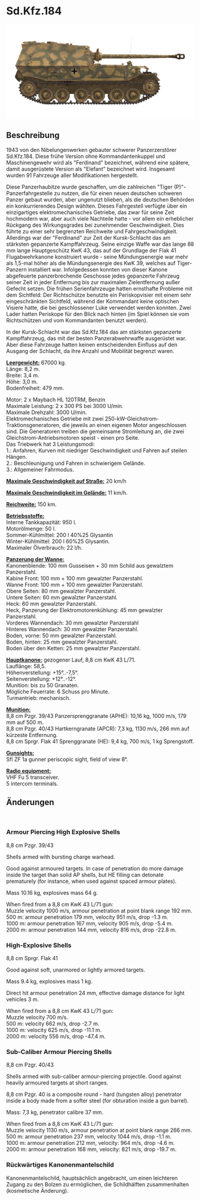 # Sd.Kfz.184  
  
![sdkfz184](../images/sdkfz184.png)  
  
## Beschreibung  
  
1943 von den Nibelungenwerken gebauter schwerer Panzerzerstörer Sd.Kfz.184. Diese frühe Version ohne Kommandantenkuppel und Maschinengewehr wird als "Ferdinand" bezeichnet, während eine spätere, damit ausgerüstete Version als "Elefant" bezeichnet wird. Insgesamt wurden 91 Fahrzeuge aller Modifikationen hergestellt.  
  
Diese Panzerhaubitze wurde geschaffen, um die zahlreichen "Tiger (P)"-Panzerfahrgestelle zu nutzen, die für einen neuen deutschen schweren Panzer gebaut wurden, aber ungenutzt blieben, als die deutschen Behörden ein konkurrierendes Design wählten. Dieses Fahrgestell verfügte über ein einzigartiges elektromechanisches Getriebe, das zwar für seine Zeit hochmodern war, aber auch viele Nachteile hatte - vor allem ein erheblicher Rückgang des Wirkungsgrades bei zunehmender Geschwindigkeit. Dies führte zu einer sehr begrenzten Reichweite und Fahrgeschwindigkeit. Allerdings war der "Ferdinand" zur Zeit der Kursk-Schlacht das am stärksten gepanzerte Kampffahrzeug. Seine einzige Waffe war das lange 88 mm lange Hauptgeschütz KwK 43, das auf der Grundlage der Flak 41 Flugabwehrkanone konstruiert wurde - seine Mündungsenergie war mehr als 1,5-mal höher als die Mündungsenergie des KwK 39, welches auf Tiger-Panzern installiert war. Infolgedessen konnten von dieser Kanone abgefeuerte panzerbrechende Geschosse jedes gepanzerte Fahrzeug seiner Zeit in jeder Entfernung bis zur maximalen Zielentfernung außer Gefecht setzen. Die frühen Serienfahrzeuge hatten ernsthafte Probleme mit dem Sichtfeld: Der Richtschütze benutzte ein Periskopvisier mit einem sehr eingeschränkten Sichtfeld, während der Kommandant keine optischen Visiere hatte, die bei geschlossener Luke verwendet werden konnten. Zwei Lader hatten Periskope für den Blick nach hinten (im Spiel können sie vom Richtschützen und vom Kommandanten benutzt werden).  
  
In der Kursk-Schlacht war das Sd.Kfz.184 das am stärksten gepanzerte Kampffahrzeug, das mit der besten Panzerabwehrwaffe ausgerüstet war. Aber diese Fahrzeuge hatten keinen entscheidenden Einfluss auf den Ausgang der Schlacht, da ihre Anzahl und Mobilität begrenzt waren.  
  
<b><u>Leergewicht:</u></b> 67000 kg.  
Länge: 8,2 m.  
Breite: 3,4 m.  
Höhe: 3,0 m.  
Bodenfreiheit: 479 mm.  
  
Motor: 2 x Maybach HL 120TRM, Benzin  
Maximale Leistung: 2 x 300 PS bei 3000 U/min.  
Maximale Drehzahl: 3000 U/min.  
Elektromechanisches Getriebe mit zwei 250-kW-Gleichstrom-Traktionsgeneratoren, die jeweils an einen eigenen Motor angeschlossen sind. Die Generatoren treiben die gemeinsame Stromleitung an, die zwei Gleichstrom-Antriebsmotoren speist - einen pro Seite.  
Das Triebwerk hat 3 Leistungsmodi:  
1.: Anfahren, Kurven mit niedriger Geschwindigkeit und Fahren auf steilen Hängen.  
2.: Beschleunigung und Fahren in schwierigem Gelände.  
3.: Allgemeiner Fahrmodus.  
  
<b><u>Maximale Geschwindigkeit auf Straße:</u></b> 20 km/h  
  
<b><u>Maximale Geschwindigkeit im Gelände:</u></b> 11 km/h.  
  
<b><u>Reichweite:</u></b> 150 km.  
  
<b><u>Betriebsstoffe:</u></b>  
Interne Tankkapazität: 950 l.  
Motorölmenge: 50 l.  
Sommer-Kühlmittel: 200 l 40%25 Glysantin  
Winter-Kühlmittel: 200 l 60%25 Glysantin.  
Maximaler Ölverbrauch: 22 l/h.  
  
<b><u>Panzerung der Wanne:</u></b>  
Kanonenblende: 100 mm Gusseisen + 30 mm Schild aus gewalztem Panzerstahl.  
Kabine Front: 100 mm + 100 mm gewalzter Panzerstahl.   
Wanne Front: 100 mm + 100 mm gewalzter Panzerstahl.  
Obere Seiten: 80 mm gewalzter Panzerstahl.  
Untere Seiten: 60 mm gewalzter Panzerstahl.  
Heck: 60 mm gewalzter Panzerstahl.  
Heck, Panzerung der Elektromotorenkühlung: 45 mm gewalzter Panzerstahl.  
Vorderes Wannendach: 30 mm gewalzter Panzerstahl  
Hinteres Wannendach: 30 mm gewalzter Panzerstahl.  
Boden, vorne: 50 mm gewalzter Panzerstahl.  
Boden, hinten: 25 mm gewalzter Panzerstahl.  
Boden über den Ketten: 25 mm gewalzter Panzerstahl.  
  
<b><u>Hauptkanone:</u></b> gezogener Lauf, 8,8 cm KwK 43 L/71.  
Lauflänge: 58,5.  
Höhenverstellung: +15°..-7,5°.  
Seitenverstellung: +12°..-12°.  
Munition: bis zu 50 Granaten.  
Mögliche Feuerrate: 6 Schuss pro Minute.  
Turmantrieb: mechanisch.  
  
<b><u>Munition:</u></b>  
8,8 cm Pzgr. 39/43 Panzersprenggranate (APHE): 10,16 kg, 1000 m/s, 179 mm auf 500 m.  
8,8 cm Pzgr. 40/43 Hartkerngranate (APCR): 7,3 kg, 1130 m/s, 266 mm auf kürzeste Entfernung.  
8,8 cm Sprgr. Flak 41 Sprenggranate (HE): 9,4 kg, 700 m/s, 1 kg Sprengstoff.  
  
<b><u>Gunsights:</u></b>  
Sfl ZF 1a gunner periscopic sight, field of view 8°.  
  
<b><u>Radio equipment:</u></b>  
VHF Fu 5 transceiver.  
5 intercom terminals.  
  
  
## Änderungen  
  ﻿
  
### Armour Piercing High Explosive Shells  
  
8,8 cm Pzgr. 39/43  
  
Shells armed with bursting charge warhead.  
  
Good against armoured targets. In case of penetration do more damage inside the target than solid AP shells, but HE filling can detonate prematurely (for instance, when used against spaced armour plates).  
  
Mass 10.16 kg, explosives mass 64 g.  
  
When fired from a 8,8 cm KwK 43 L/71 gun:  
Muzzle velocity 1000 m/s, armour penetration at point blank range 192 mm.  
500 m: armour penetration 179 mm, velocity 951 m/s, drop -1.3 m.  
1000 m: armour penetration 167 mm, velocity 905 m/s, drop -5.4 m.  
2000 m: armour penetration 144 mm, velocity 816 m/s, drop -22.8 m.  ﻿
  
### High-Explosive Shells  
  
8,8 cm Sprgr. Flak 41  
  
Good against soft, unarmored or lightly armored targets.  
  
Mass 9.4 kg, explosives mass 1 kg.  
  
Direct hit armour penetration 24 mm, effective damage distance for light vehicles 3 m.  
  
When fired from a 8,8 cm KwK 43 L/71 gun:  
Muzzle velocity 700 m/s.  
500 m: velocity 662 m/s, drop -2.7 m.  
1000 m: velocity 625 m/s, drop -11.1 m.  
2000 m: velocity 556 m/s, drop -47.4 m.  ﻿
  
### Sub-Caliber Armour Piercing Shells  
  
8,8 cm Pzgr. 40/43  
  
Shells armed with sub-caliber armour-piercing projectile. Good against heavily armoured targets at short ranges.  
  
8,8 cm Pzgr. 40 is a composite round - hard (tungsten alloy) penetrator inside a body made from a softer steel (for obturation inside a gun barrel).  
  
Mass: 7,3 kg, penetrator calibre 37 mm.  
  
When fired from a 8,8 cm KwK 43 L/71 gun:  
Muzzle velocity 1130 m/s, armour penetration at point blank range 266 mm.  
500 m: armour penetration 237 mm, velocity 1044 m/s, drop -1.1 m.  
1000 m: armour penetration 212 mm, velocity: 964 m/s, drop -4.6 m.  
2000 m: armour penetration 168 mm, velocity: 821 m/s, drop -19.7 m.  ﻿
  
### Rückwärtiges Kanonenmantelschild  
  
Kanonenmantelschild, hauptsächlich angebracht, um einen leichteren Zugang zu den Bolzen zu ermöglichen, die Schildhälften zusammenhalten (kosmetische Änderung).  

